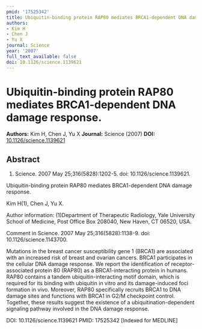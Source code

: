```yaml
---
pmid: '17525342'
title: Ubiquitin-binding protein RAP80 mediates BRCA1-dependent DNA damage response.
authors:
- Kim H
- Chen J
- Yu X
journal: Science
year: '2007'
full_text_available: false
doi: 10.1126/science.1139621
---
```


# Ubiquitin-binding protein RAP80 mediates BRCA1-dependent DNA damage response.
**Authors:** Kim H, Chen J, Yu X
**Journal:** Science (2007)
**DOI:** [10.1126/science.1139621](https://doi.org/10.1126/science.1139621)

## Abstract

1. Science. 2007 May 25;316(5828):1202-5. doi: 10.1126/science.1139621.

Ubiquitin-binding protein RAP80 mediates BRCA1-dependent DNA damage response.

Kim H(1), Chen J, Yu X.

Author information:
(1)Department of Therapeutic Radiology, Yale University School of Medicine, Post 
Office Box 208040, New Haven, CT 06520, USA.

Comment in
    Science. 2007 May 25;316(5828):1138-9. doi: 10.1126/science.1143700.

Mutations in the breast cancer susceptibility gene 1 (BRCA1) are associated with 
an increased risk of breast and ovarian cancers. BRCA1 participates in the 
cellular DNA damage response. We report the identification of 
receptor-associated protein 80 (RAP80) as a BRCA1-interacting protein in humans. 
RAP80 contains a tandem ubiquitin-interacting motif domain, which is required 
for its binding with ubiquitin in vitro and its damage-induced foci formation in 
vivo. Moreover, RAP80 specifically recruits BRCA1 to DNA damage sites and 
functions with BRCA1 in G2/M checkpoint control. Together, these results suggest 
the existence of a ubiquitination-dependent signaling pathway involved in the 
DNA damage response.

DOI: 10.1126/science.1139621
PMID: 17525342 [Indexed for MEDLINE]
